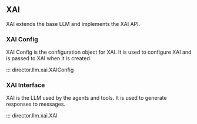 ## XAI

XAI extends the base LLM and implements the XAI API.

### XAI Config

XAI Config is the configuration object for XAI. It is used to configure XAI and is passed to XAI when it is created.

::: director.llm.xai.XAIConfig

### XAI Interface

XAI is the LLM used by the agents and tools. It is used to generate responses to messages.

::: director.llm.xai.XAI
